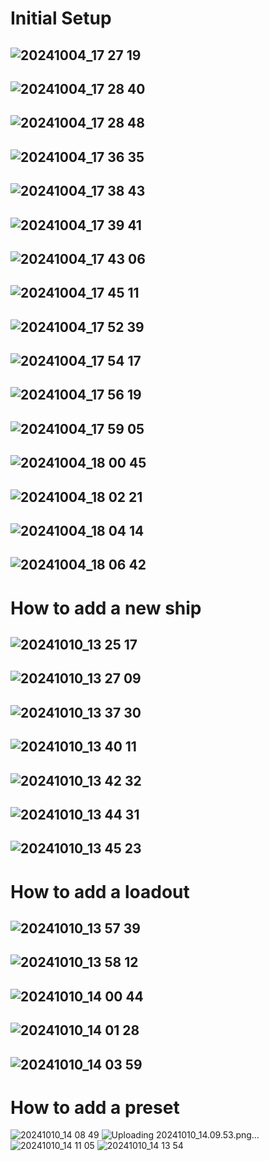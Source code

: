 # Initial Setup
![20241004_17 27 19](https://github.com/user-attachments/assets/341ca281-4c94-4388-b415-8e456588dac7)
-
![20241004_17 28 40](https://github.com/user-attachments/assets/99fb21da-d061-4857-a235-228f7699d9ca)
-
![20241004_17 28 48](https://github.com/user-attachments/assets/a3ea2658-da2a-4773-bd98-27c678d8d0a5)
-
![20241004_17 36 35](https://github.com/user-attachments/assets/0ac5e1b6-33dc-459d-b786-ee800deddf1e)
-
![20241004_17 38 43](https://github.com/user-attachments/assets/223d0b92-05e1-4ba0-a43a-a47b487d6a46)
-
![20241004_17 39 41](https://github.com/user-attachments/assets/cdc2eaf3-e780-4d1b-9e02-492e7bad1476)
-
![20241004_17 43 06](https://github.com/user-attachments/assets/c2d4064e-7493-4229-a044-831171a11169)
-
![20241004_17 45 11](https://github.com/user-attachments/assets/9e94f867-5bbc-4674-8c0e-7764355a0964)
-
![20241004_17 52 39](https://github.com/user-attachments/assets/5335a75e-2914-45b8-8427-f48c54776a89)
-
![20241004_17 54 17](https://github.com/user-attachments/assets/05c3fe55-8da2-4cd7-915a-c479d0396d97)
-
![20241004_17 56 19](https://github.com/user-attachments/assets/9c08ed7a-cfee-4a7f-a88e-063309081d99)
-
![20241004_17 59 05](https://github.com/user-attachments/assets/0c323b97-1761-432f-a496-6f5907ab1d9a)
-
![20241004_18 00 45](https://github.com/user-attachments/assets/f6dd2dee-419c-4214-90d9-6797f11c4b74)
-
![20241004_18 02 21](https://github.com/user-attachments/assets/02dedc55-4e63-4ecd-b57e-e1a989798438)
-
![20241004_18 04 14](https://github.com/user-attachments/assets/177f8b32-65f4-439d-85d7-8aabec4531a2)
-
![20241004_18 06 42](https://github.com/user-attachments/assets/ceca12d2-7a03-4367-a43e-ddb376e4d0da)
-

# How to add a new ship
![20241010_13 25 17](https://github.com/user-attachments/assets/a60ecdfd-0a35-4f00-adba-c12aa272ab21)
-
![20241010_13 27 09](https://github.com/user-attachments/assets/5ad7e8d6-3746-4d36-b44f-d742dacd8d76)
-
![20241010_13 37 30](https://github.com/user-attachments/assets/fe1873b6-a136-46d8-89c4-1f9bdb6c4a67)
-
![20241010_13 40 11](https://github.com/user-attachments/assets/2d693b4e-0884-4b27-b5a0-0fc4d2ea070d)
-
![20241010_13 42 32](https://github.com/user-attachments/assets/22186869-3b41-4d93-8642-b937dbb6c98c)
-
![20241010_13 44 31](https://github.com/user-attachments/assets/44bdb7f9-1ab0-40c0-a43e-9a183781a2b9)
-
![20241010_13 45 23](https://github.com/user-attachments/assets/f925593c-fb7a-450a-9c22-4af1408ffaf6)
-

# How to add a loadout
![20241010_13 57 39](https://github.com/user-attachments/assets/8b1da0f1-06a3-4272-b5b7-c236c0cf6fe8)
-
![20241010_13 58 12](https://github.com/user-attachments/assets/ca136479-b984-4a3a-b010-d3835486eb74)
-
![20241010_14 00 44](https://github.com/user-attachments/assets/49e82978-6cd5-49d3-8132-1ad565f51b4b)
-
![20241010_14 01 28](https://github.com/user-attachments/assets/cb9cec99-c6fa-42ed-b500-26d44b11baa7)
-
![20241010_14 03 59](https://github.com/user-attachments/assets/f515e995-26b3-4365-a625-f7972c2d69ee)
-

# How to add a preset
![20241010_14 08 49](https://github.com/user-attachments/assets/71c455c7-2b74-477a-8fcb-6eabfb56732e)
![Uploading 20241010_14.09.53.png…]()
![20241010_14 11 05](https://github.com/user-attachments/assets/4924a3ea-04b6-4c1f-8295-21110733b782)
![20241010_14 13 54](https://github.com/user-attachments/assets/e0330ae9-dba9-4712-8590-6d5a40e63ed4)
